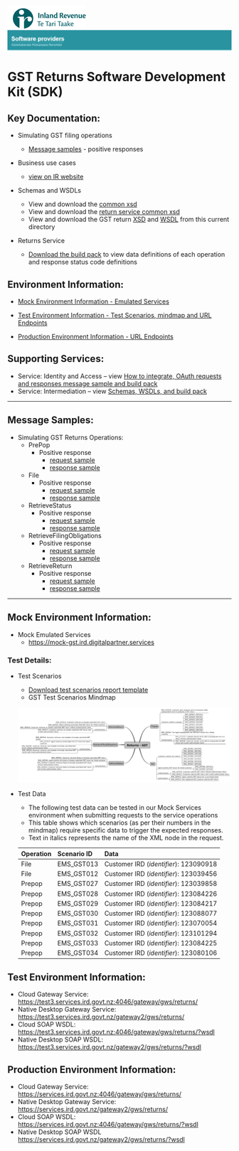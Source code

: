 ![IRD logo](../Images/IRlogo.gif)
![Software Dev](../Images/SoftwareDev.png)

# GST Returns Software Development Kit (SDK)

## Key Documentation:

- Simulating GST filing operations
    - [Message samples](#message-samples) - positive responses
	
- Business use cases
	- [view on IR website](https://www.classic.ird.govt.nz/resources/8/9/89938b0d-09d4-49c9-8e4b-ad30527a9d56/GST+Business+use+cases.pdf)

	
- Schemas and WSDLs
	- View and download the [common xsd](../Schema%20-%20Common/)
	- View and download the [return service common xsd](../Service%20-%20Return/Latest/)
	- View and download the GST return [XSD](ReturnGST.v1.xsd) and [WSDL](ReturnsGSTDevWsdl.v1.wsdl) from this current directory
	
- Returns Service 
	- [Download the build pack](../Service%20-%20Return/Latest/Gateway%20Services%20Build%20Pack%20-%20Return%20Service%20-%20GST.pdf) to view data definitions of each operation and response status code definitions
	
## Environment Information: 

- [Mock Environment Information - Emulated Services](#mock-environment-information)
	
- [Test Environment Information - Test Scenarios, mindmap and URL Endpoints](#test-environment-information)

- [Production Environment Information - URL Endpoints](#Production-Environment-Information)	

## Supporting Services:

* Service: Identity and Access – view [How to integrate, OAuth requests and responses message sample and build pack](../Service%20-%20Identity%20and%20Access/Latest/) 
* Service: Intermediation – view [Schemas, WSDLs, and build pack](../Service%20-%20Intermediation/)

---

## Message Samples:

- Simulating GST Returns Operations:
    - PrePop
        - Positive response
            - [request sample](sample%20messages/body-gst-returnprepop-request.xml)
            - [response sample](sample%20messages/body-gst-returnprepop-response.xml)
    - File
        - Positive response
            - [request sample](sample%20messages/body-gst-returnfile-request.xml)
            - [response sample](sample%20messages/body-gst-returnfile-response.xml)
    - RetrieveStatus
        - Positive response
            - [request sample](sample%20messages/body-gst-returnstatus-request.xml)
            - [response sample](sample%20messages/body-gst-returnstatus-response.xml)
    - RetrieveFilingObligations
        - Positive response
            - [request sample](sample%20messages/body-gst-filingobligation-request.xml)
            - [response sample](sample%20messages/body-gst-filingobligation-response.xml)
    - RetrieveReturn
        - Positive response
            - [request sample](sample%20messages/body-gst-retrievereturn-request.xml)
            - [response sample](sample%20messages/body-gst-retrievereturn-response.xml)
---

## Mock Environment Information:

* Mock Emulated Services 
	* https://mock-gst.ird.digitalpartner.services



### Test Details:

- Test Scenarios 
	- [Download test scenarios report template](GST%20-%20Return%20Service%20-%20Test%20Report%20Template.docx)
	- GST Test Scenarios Mindmap
	
	![Test Scenarios](images/Emulated_Services_Coverage_Map-Return_GST.png)

- Test Data
	- The following test data can be tested in our Mock Services environment when submitting requests to the service operations
	- This table shows which scenarios (as per their numbers in the mindmap) require specific data to trigger the expected responses. 
	- Text in italics represents the name of the XML node in the request.
	
	    
	|Operation | Scenario ID | Data|
	|-|-|-|
	|File | EMS_GST013 | Customer IRD (*identifier*): 123090918|
	|File | EMS_GST012 | Customer IRD (*identifier*): 123039456|
	|Prepop | EMS_GST027 | Customer IRD (*identifier*): 123039858 |
	|Prepop | EMS_GST028 | Customer IRD (*identifier*): 123084226 |
	|Prepop | EMS_GST029 | Customer IRD (*identifier*): 123084217|
	|Prepop | EMS_GST030 | Customer IRD (*identifier*): 123088077|
	|Prepop | EMS_GST031 | Customer IRD (*identifier*): 123070054 |
	|Prepop | EMS_GST032 | Customer IRD (*identifier*): 123101294|
	|Prepop | EMS_GST033 | Customer IRD (*identifier*): 123084225 |
    |Prepop | EMS_GST034 | Customer IRD (*identifier*): 123080106 |
        


## Test Environment Information:
	
* Cloud Gateway Service: https://test3.services.ird.govt.nz:4046/gateway/gws/returns/
* Native Desktop Gateway Service: https://test3.services.ird.govt.nz/gateway2/gws/returns/
* Cloud SOAP WSDL: https://test3.services.ird.govt.nz:4046/gateway/gws/returns/?wsdl
* Native Desktop SOAP WSDL: https://test3.services.ird.govt.nz/gateway2/gws/returns/?wsdl	
            
## Production Environment Information:
* Cloud Gateway Service: https://services.ird.govt.nz:4046/gateway/gws/returns/
* Native Desktop Gateway Service: https://services.ird.govt.nz/gateway2/gws/returns/   
* Cloud SOAP WSDL: https://services.ird.govt.nz:4046/gateway/gws/returns/?wsdl
* Native Desktop SOAP WSDL https://services.ird.govt.nz/gateway2/gws/returns/?wsdl  	